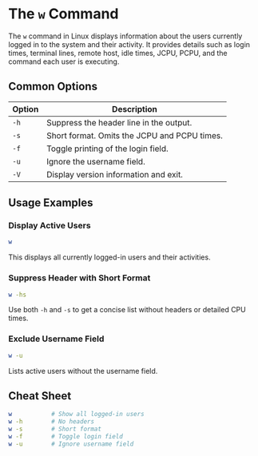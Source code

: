 # The `w` Command

The `w` command in Linux displays information about the users currently logged in to the system and their activity. It provides details such as login times, terminal lines, remote host, idle times, JCPU, PCPU, and the command each user is executing.

## Common Options

| Option | Description                                             |
|--------|---------------------------------------------------------|
| `-h`   | Suppress the header line in the output.                 |
| `-s`   | Short format. Omits the JCPU and PCPU times.            |
| `-f`   | Toggle printing of the login field.                     |
| `-u`   | Ignore the username field.                              |
| `-V`   | Display version information and exit.                   |

## Usage Examples

### Display Active Users

```bash
w
```

This displays all currently logged-in users and their activities.

### Suppress Header with Short Format

```bash
w -hs
```

Use both `-h` and `-s` to get a concise list without headers or detailed CPU times.

### Exclude Username Field

```bash
w -u
```

Lists active users without the username field.

## Cheat Sheet

```bash
w           # Show all logged-in users
w -h        # No headers
w -s        # Short format
w -f        # Toggle login field
w -u        # Ignore username field
```
